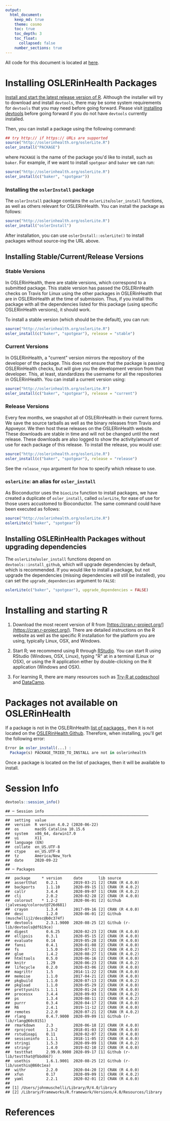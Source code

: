 ```yaml
---
output: 
  html_document:
    keep_md: true
    theme: cosmo
    toc: true
    toc_depth: 3
    toc_float:
      collapsed: false
    number_sections: true
---
```






All code for this document is located at [here](https://raw.githubusercontent.com/muschellij2/neuroc/master/install_oslerinhealth/index.R).

# Installing OSLERinHealth Packages 

[Install and start the latest release version of R](#installing-and-starting-r).  Although the installer will try to download and install `devtools`, there may be some system requirements for `devtools` that you may need before going forward.  Please visit [installing devtools](../installing_devtools/index.html) before going forward if you do not have `devtools` currently installed. 

Then, you can install a package using the following command:

```r
## try http:// if https:// URLs are supported
source("http://oslerinhealth.org/oslerLite.R")
osler_install("PACKAGE")
```
where `PACKAGE` is the name of the package you'd like to install, such as `baker`.  For example, if we want to install `spotgear` and `baker` we can run:
```r
source("http://oslerinhealth.org/oslerLite.R")
osler_install(c("baker", "spotgear"))
```

### Installing the `oslerInstall` package

The `oslerInstall` package contains the `oslerLite`/`osler_install` functions, as well as others relevant for OSLERinHealth.  You can install the package as follows:

```r
source("http://oslerinhealth.org/oslerLite.R")
osler_install("oslerInstall")
```

After installation, you can use `` oslerInstall::oslerLite() `` to install packages without source-ing the URL above.


## Installing Stable/Current/Release Versions

### Stable Versions
In OSLERinHealth, there are stable versions, which correspond to a submitted package.  This stable version has passed the OSLERinHealth checks on Travis for Linux using the other packages in OSLERinHealth that are in OSLERinHealth at the time of submission.  Thus, if you install this package with all the dependencies listed for this package (using specific OSLERinHealth versions), it should work.

To install a stable version (which should be the default), you can run:

```r
source("http://oslerinhealth.org/oslerLite.R")
osler_install(c("baker", "spotgear"), release = "stable")
```

### Current Versions

In OSLERinHealth, a "current" version mirrors the repository of the developer of the package.  This does not ensure that the package is passing OSLERinHealth checks, but will give you the development version from that developer.  This, at least, standardizes the username for all the repositories in OSLERinHealth.  You can install a current version using:

```r
source("http://oslerinhealth.org/oslerLite.R")
osler_install(c("baker", "spotgear"), release = "current")
```

### Release Versions

Every few months, we snapshot all of OSLERinHealth in their current forms.  We save the source tarballs as well as the binary releases from Travis and Appveyor.  We then host these releases on the OSLERinHealth website.  These downloads are stable in time and will not be changed until the next release.  These downloads are also logged to show the activity/amount of use for each package of this release.  To install the release, you would use:

```r
source("http://oslerinhealth.org/oslerLite.R")
osler_install(c("baker", "spotgear"), release = "release")
```

See the `release_repo` argument for how to specify which release to use.

### `oslerLite`: an alias for `osler_install`

As Bioconductor uses the `biocLite` function to install packages, we have created a duplicate of `osler_install`, called `oslerLite`, for ease of use for those users accustomed to Bioconductor.  The same command could have been executed as follows:
```r
source("http://oslerinhealth.org/oslerLite.R")
oslerLite(c("baker", "spotgear"))
```


## Installing OSLERinHealth Packages without upgrading dependencies

The `oslerLite`/`osler_install` functions depend on `devtools::install_github`, which will upgrade dependencies by default, which is recommended.  If you would like to install a package, but not upgrade the dependencies (missing dependencies will still be installed), you can set the `upgrade_dependencies` argument to `FALSE`:

```r
oslerLite(c("baker", "spotgear"), upgrade_dependencies = FALSE)
```

# Installing and starting R 

1.  Download the most recent version of R from [https://cran.r-project.org/](https://cran.r-project.org/). There are detailed instructions on the R website as well as the specific R installation for the platform you are using, typically Linux, OSX, and Windows.

2.  Start R; we recommend using R through [RStudio](https://www.rstudio.com/).  You can start R using RStudio (Windows, OSX, Linux), typing "R" at in a terminal (Linux or OSX), or using the R application either by double-clicking on the R application (Windows and OSX).

3.  For learning R, there are many resources such as [Try-R at codeschool](http://tryr.codeschool.com/) and [DataCamp](https://www.datacamp.com/getting-started?step=2&track=r).


# Packages not available on OSLERinHealth

If a package is not in the OSLERinHealth [list of packages ](http://oslerinhealth.org/list-packages/all), then it is not located on the [OSLERinHealth Github](https://github.com/oslerinhealth?tab=repositories).  Therefore, when installing, you'll get the following error:

```r
Error in osler_install(...) : 
  Package(s) PACKAGE_TRIED_TO_INSTALL are not in oslerinhealth
```

Once a package is located on the list of packages, then it will be available to install. 


# Session Info


```r
devtools::session_info()
```

```
## ─ Session info ───────────────────────────────────────────────────────────────
##  setting  value                       
##  version  R version 4.0.2 (2020-06-22)
##  os       macOS Catalina 10.15.6      
##  system   x86_64, darwin17.0          
##  ui       X11                         
##  language (EN)                        
##  collate  en_US.UTF-8                 
##  ctype    en_US.UTF-8                 
##  tz       America/New_York            
##  date     2020-09-22                  
## 
## ─ Packages ───────────────────────────────────────────────────────────────────
##  package     * version     date       lib source                            
##  assertthat    0.2.1       2019-03-21 [2] CRAN (R 4.0.0)                    
##  backports     1.1.10      2020-09-15 [1] CRAN (R 4.0.2)                    
##  callr         3.4.4       2020-09-07 [1] CRAN (R 4.0.2)                    
##  cli           2.0.2       2020-02-28 [2] CRAN (R 4.0.0)                    
##  colorout    * 1.2-2       2020-06-01 [2] Github (jalvesaq/colorout@726d681)
##  crayon        1.3.4       2017-09-16 [2] CRAN (R 4.0.0)                    
##  desc          1.2.0       2020-06-01 [2] Github (muschellij2/desc@b0c374f) 
##  devtools      2.3.1.9000  2020-08-25 [2] Github (r-lib/devtools@df619ce)   
##  digest        0.6.25      2020-02-23 [2] CRAN (R 4.0.0)                    
##  ellipsis      0.3.1       2020-05-15 [2] CRAN (R 4.0.0)                    
##  evaluate      0.14        2019-05-28 [2] CRAN (R 4.0.0)                    
##  fansi         0.4.1       2020-01-08 [2] CRAN (R 4.0.0)                    
##  fs            1.5.0       2020-07-31 [2] CRAN (R 4.0.2)                    
##  glue          1.4.2       2020-08-27 [1] CRAN (R 4.0.2)                    
##  htmltools     0.5.0       2020-06-16 [2] CRAN (R 4.0.0)                    
##  knitr         1.29        2020-06-23 [2] CRAN (R 4.0.2)                    
##  lifecycle     0.2.0       2020-03-06 [2] CRAN (R 4.0.0)                    
##  magrittr      1.5         2014-11-22 [2] CRAN (R 4.0.0)                    
##  memoise       1.1.0       2017-04-21 [2] CRAN (R 4.0.0)                    
##  pkgbuild      1.1.0       2020-07-13 [2] CRAN (R 4.0.2)                    
##  pkgload       1.1.0       2020-05-29 [2] CRAN (R 4.0.0)                    
##  prettyunits   1.1.1       2020-01-24 [2] CRAN (R 4.0.0)                    
##  processx      3.4.4       2020-09-03 [1] CRAN (R 4.0.2)                    
##  ps            1.3.4       2020-08-11 [2] CRAN (R 4.0.2)                    
##  purrr         0.3.4       2020-04-17 [2] CRAN (R 4.0.0)                    
##  R6            2.4.1       2019-11-12 [2] CRAN (R 4.0.0)                    
##  remotes       2.2.0       2020-07-21 [2] CRAN (R 4.0.2)                    
##  rlang         0.4.7.9000  2020-09-09 [1] Github (r-lib/rlang@60c0151)      
##  rmarkdown     2.3         2020-06-18 [2] CRAN (R 4.0.0)                    
##  rprojroot     1.3-2       2018-01-03 [2] CRAN (R 4.0.0)                    
##  rstudioapi    0.11        2020-02-07 [2] CRAN (R 4.0.0)                    
##  sessioninfo   1.1.1       2018-11-05 [2] CRAN (R 4.0.0)                    
##  stringi       1.5.3       2020-09-09 [1] CRAN (R 4.0.2)                    
##  stringr       1.4.0       2019-02-10 [2] CRAN (R 4.0.0)                    
##  testthat      2.99.0.9000 2020-09-17 [1] Github (r-lib/testthat@fbbd667)   
##  usethis       1.6.1.9001  2020-08-25 [2] Github (r-lib/usethis@860c1ea)    
##  withr         2.2.0       2020-04-20 [2] CRAN (R 4.0.0)                    
##  xfun          0.17        2020-09-09 [1] CRAN (R 4.0.2)                    
##  yaml          2.2.1       2020-02-01 [2] CRAN (R 4.0.0)                    
## 
## [1] /Users/johnmuschelli/Library/R/4.0/library
## [2] /Library/Frameworks/R.framework/Versions/4.0/Resources/library
```

# References
